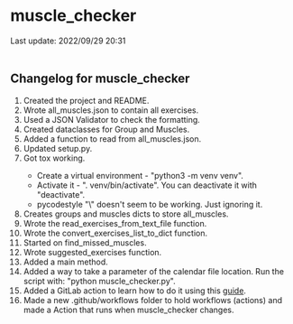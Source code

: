 # muscle_checker
Last update: 2022/09/29 20:31
<br /><br />
<h2>Changelog for muscle_checker</h2>

<ol>
        <li>Created the project and README.</li>
        <li>Wrote all_muscles.json to contain all exercises.</li>
        <li>Used a JSON Validator to check the formatting.</li>
        <li>Created dataclasses for Group and Muscles.</li>
        <li>Added a function to read from all_muscles.json.</li>
        <li>Updated setup.py.</li>
        <li>Got tox working.</li>
        <ul>
                <li>Create a virtual environment - "python3 -m venv venv".</li>
                <li>Activate it - ". venv/bin/activate". You can deactivate it with "deactivate".</li>
                <li>pycodestyle "\" doesn't seem to be working. Just ignoring it.</li>
        </ul>
        <li>Creates groups and muscles dicts to store all_muscles.</li>
        <li>Wrote the read_exercises_from_text_file function.</li>
        <li>Wrote the convert_exercises_list_to_dict function.</li>
        <li>Started on find_missed_muscles.</li>
        <li>Wrote suggested_exercises function.</li>
        <li>Added a main method.</li>
        <li>Added a way to take a parameter of the calendar file location. Run the script with: "python muscle_checker.py".</li>
        <li>Added a GitLab action to learn how to do it using this <a href="https://docs.github.com/en/actions/learn-github-actions/understanding-github-actions" target="_blank">guide</a>.</li>
        <li>Made a new .github/workflows folder to hold workflows (actions) and made a Action that runs when muscle_checker changes.</li>
</ol>